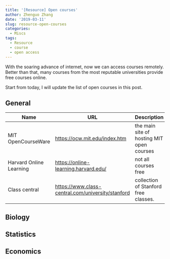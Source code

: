 ```yaml
---
title: '[Resource] Open courses'
author: Zhenguo Zhang
date: '2019-03-11'
slug: resource-open-courses
categories:
  - Miscs
tags:
  - Resource
  - course
  - open access
---
```


With the soaring advance of internet, now we can access courses remotely.
Better than that, many courses from the most reputable universities
provide free courses online.

Start from today, I will update the list of open courses in this post.

## General

Name | URL | Description
--- | --- | :---
MIT OpenCourseWare | https://ocw.mit.edu/index.htm | the main site of hosting MIT open courses
Harvard Online Learning | https://online-learning.harvard.edu/ | not all courses free
Class central | https://www.class-central.com/university/stanford | collection of Stanford free classes.

## Biology

## Statistics

## Economics



